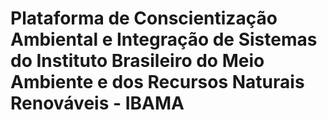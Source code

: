 # Plataforma de Conscientização Ambiental e Integração de Sistemas do Instituto Brasileiro do Meio Ambiente e dos Recursos Naturais Renováveis - IBAMA

